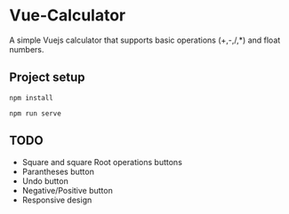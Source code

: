 # Vue-Calculator

A simple Vuejs calculator that supports basic operations (+,-,/,*) and float numbers.

## Project setup
```
npm install

npm run serve
```
## TODO

- Square and square Root operations buttons
- Parantheses button
- Undo button
- Negative/Positive button
- Responsive design
